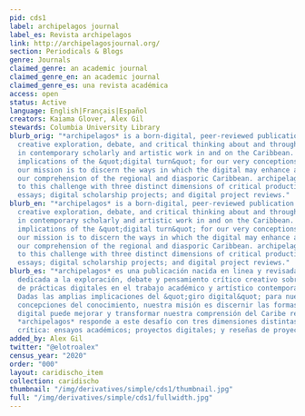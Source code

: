 ```yaml
---
pid: cds1
label: archipelagos journal
label_es: Revista archipelagos
link: http://archipelagosjournal.org/
section: Periodicals & Blogs
genre: Journals
claimed_genre: an academic journal
claimed_genre_en: an academic journal
claimed_genre_es: una revista académica
access: open
status: Active
language: English|Français|Español
creators: Kaiama Glover, Alex Gil
stewards: Columbia University Library
blurb_orig: "*archipelagos* is a born-digital, peer-reviewed publication devoted to
  creative exploration, debate, and critical thinking about and through digital practices
  in contemporary scholarly and artistic work in and on the Caribbean. Given the wide
  implications of the &quot;digital turn&quot; for our very conceptions of knowledge,
  our mission is to discern the ways in which the digital may enhance and transform
  our comprehension of the regional and diasporic Caribbean. archipelagos responds
  to this challenge with three distinct dimensions of critical production: scholarly
  essays; digital scholarship projects; and digital project reviews."
blurb_en: "*archipelagos* is a born-digital, peer-reviewed publication devoted to
  creative exploration, debate, and critical thinking about and through digital practices
  in contemporary scholarly and artistic work in and on the Caribbean. Given the wide
  implications of the &quot;digital turn&quot; for our very conceptions of knowledge,
  our mission is to discern the ways in which the digital may enhance and transform
  our comprehension of the regional and diasporic Caribbean. archipelagos responds
  to this challenge with three distinct dimensions of critical production: scholarly
  essays; digital scholarship projects; and digital project reviews."
blurb_es: "*archipelagos* es una publicación nacida en linea y revisada por pares
  dedicada a la exploración, debate y pensamiento crítico creativo sobre y a través
  de prácticas digitales en el trabajo académico y artístico contemporáneo en el Caribe.
  Dadas las amplias implicaciones del &quot;giro digital&quot; para nuestras mismas
  concepciones del conocimiento, nuestra misión es discernir las formas en que lo
  digital puede mejorar y transformar nuestra comprensión del Caribe regional y diásporo.
  *archipelagos* responde a este desafío con tres dimensiones distintas de la producción
  crítica: ensayos académicos; proyectos digitales; y reseñas de proyectos digitales."
added_by: Alex Gil
twitter: "@elotroalex"
census_year: "2020"
order: "000"
layout: caridischo_item
collection: caridischo
thumbnail: "/img/derivatives/simple/cds1/thumbnail.jpg"
full: "/img/derivatives/simple/cds1/fullwidth.jpg"
---
```

